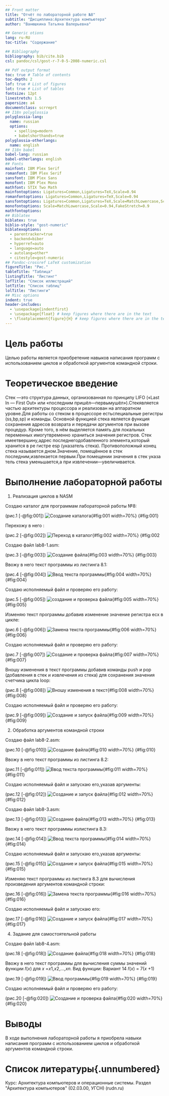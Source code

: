 ```yaml
---
## Front matter
title: "Отчёт по лабораторной работе №8"
subtitle: "Дисциплина:Архитектура компьютера"
author: "Ванюшкина Татьяна Валерьевна"

## Generic otions
lang: ru-RU
toc-title: "Содержание"

## Bibliography
bibliography: bib/cite.bib
csl: pandoc/csl/gost-r-7-0-5-2008-numeric.csl

## Pdf output format
toc: true # Table of contents
toc-depth: 2
lof: true # List of figures
lot: true # List of tables
fontsize: 12pt
linestretch: 1.5
papersize: a4
documentclass: scrreprt
## I18n polyglossia
polyglossia-lang:
  name: russian
  options:
	- spelling=modern
	- babelshorthands=true
polyglossia-otherlangs:
  name: english
## I18n babel
babel-lang: russian
babel-otherlangs: english
## Fonts
mainfont: IBM Plex Serif
romanfont: IBM Plex Serif
sansfont: IBM Plex Sans
monofont: IBM Plex Mono
mathfont: STIX Two Math
mainfontoptions: Ligatures=Common,Ligatures=TeX,Scale=0.94
romanfontoptions: Ligatures=Common,Ligatures=TeX,Scale=0.94
sansfontoptions: Ligatures=Common,Ligatures=TeX,Scale=MatchLowercase,Scale=0.94
monofontoptions: Scale=MatchLowercase,Scale=0.94,FakeStretch=0.9
mathfontoptions:
## Biblatex
biblatex: true
biblio-style: "gost-numeric"
biblatexoptions:
  - parentracker=true
  - backend=biber
  - hyperref=auto
  - language=auto
  - autolang=other*
  - citestyle=gost-numeric
## Pandoc-crossref LaTeX customization
figureTitle: "Рис."
tableTitle: "Таблица"
listingTitle: "Листинг"
lofTitle: "Список иллюстраций"
lotTitle: "Список таблиц"
lolTitle: "Листинги"
## Misc options
indent: true
header-includes:
  - \usepackage{indentfirst}
  - \usepackage{float} # keep figures where there are in the text
  - \floatplacement{figure}{H} # keep figures where there are in the text
---
```


# Цель работы


Целью работы является приобретение навыков написания программ с использованием циклов и обработкой аргументов командной строки.


# Теоретическое введение

 Стек —это структура данных, организованная по принципу LIFO («Last In — First Out»
 или «последним пришёл—первымушёл»).Стекявляется частью архитектуры процессора и
 реализован на аппаратном уровне.Для работы со стеком в процессоре естьспециальные
 регистры (ss,bp,sp) и команды.
 Основной функцией стека является функция сохранения адресов возврата и передачи
 аргументов при вызове процедур. Кроме того, в нём выделяется память для локальных
 переменных имогутвременно храниться значения регистров.
 Стек имеетвершину,адрес последнегодобавленного элемента,который хранится в ре
гистре esp (указатель стека). Противоположный конец стека называется дном.Значение,
 помещённое в стек последним,извлекается первым.При помещении значения в стек указа
тель стека уменьшается,а при извлечении—увеличивается.


# Выполнение лабораторной работы


1. Реализация циклов в NASM

 Создаю каталог для программам лабораторной работы №8:

(рис.1 [-@fig:001])
![Создание каталога](image/1){#fig:001 width=70%}
{#fig:001}


Перехожу в него :

(рис.2 [-@fig:002])
![Переход в каталог](image/2){#fig:002 width=70%}
{#fig:002

Создаю файл lab8-1.asm:

(рис.3 [-@fig:003])
![Создание файла](image/3){#fig:003 width=70%}
{#fig:003}

Ввожу в него текст программы из листинга 8.1:

(рис.4 [-@fig:004])
![Ввод текста программы](image/4){#fig:004 width=70%}
{#fig:004}

Создаю исполняемый файл и проверяю его работу:

(рис.5 [-@fig:005])
![создание и проверка файла](image/5){#fig:005 width=70%}
{#fig:005}

Изменяю текст программы добавив изменение значение регистра ecx в цикле:

(рис.6 [-@fig:006])
![Замена текста программы](image/6){#fig:006 width=70%}
{#fig:006}

Создаю исполняемый файл и проверяю его работу:

(рис.7 [-@fig:007])
![Создание и проверка файла](image/7){#fig:007 width=70%}
{#fig:007}

Вношу изменения в текст программы добавив команды push и pop (добавления в стек и извлечения из стека) для сохранения значения счетчика цикла loop:

(рис.8 [-@fig:008])
![Вношу изменения в текст](image/8){#fig:008 width=70%}
{#fig:008}

Создаю исполняемый файл и проверяю его работу:

(рис.9 [-@fig:009])
![Создание и запуск файла](image/9){#fig:009 width=70%}
{#fig:009}

2. Обработка аргументов командной строки

Создаю файл lab8-2.asm:

(рис.10 [-@fig:010])
![Создание файла](image/10){#fig:010 width=70%}
{#fig:010}

Ввожу в него текст программы из листинга 8.2:

(рис.11 [-@fig:011])
![Ввод текста программы](image/11){#fig:011 width=70%}
{#fig:011}

Создаю исполняемый файл и запускаю его,указав аргументы:

(рис.12 [-@fig:012])
![Создание и запуск файла](image/12){#fig:012 width=70%}
{#fig:012}

Создаю файл lab8-3.asm:

(рис.13 [-@fig:013])
![Создание файла](image/13){#fig:013 width=70%}
{#fig:013}

Ввожу в него текст программы излистинга 8.3:

(рис.14 [-@fig:014])
![Ввод текста программы](image/14){#fig:014 width=70%}
{#fig:014}

Создаю исполняемый файл и запускаю его,указав аргументы:

(рис.15 [-@fig:015])
![Создание и запуск файла](image/15){#fig:015 width=70%}
{#fig:015}

 Изменяю текст программы из листинга 8.3 для вычисления произведения аргументов командной строки:

(рис.16 [-@fig:016])
![Замена текста программы](image/16){#fig:016 width=70%}
{#fig:016}

Создаю исполняемый файл и запускаю его:

(рис.17 [-@fig:016])
![Создание и запуск файла](image/17){#fig:017 width=70%}
{#fig:017}

4. Задание для самостоятельной работы

Создаю файл lab8-4.asm:

(рис.18 [-@fig:018])
![Создание файла](image/18){#fig:018 width=70%}
{#fig:018}

Ввожу в него текст программы для вычисления суммы значений функции 𝑓(𝑥) для 𝑥 =𝑥1,𝑥2,...,𝑥𝑛. Вид функции: Вариант 14  𝑓(𝑥) =  7(𝑥 +1)

(рис.19 [-@fig:019])
![Ввод программы](image/19){#fig:019 width=70%}
{#fig:019}

 Создаю исполняемый файл и проверяю его работу:

(рис.20 [-@fig:020])
![Создание и проверка файла](image/20){#fig:020 width=70%}
{#fig:020}


# Выводы


В ходе выполнения лабораторной работы я приобрела навыки написания программ с использованием циклов и обработкой  аргументов командной строки.


# Список литературы{.unnumbered}

Курс: Архитектура компьютеров и операционные системы. Раздел "Архитектура компьютеров" (02.03.00, УГСН) (rudn.ru)
